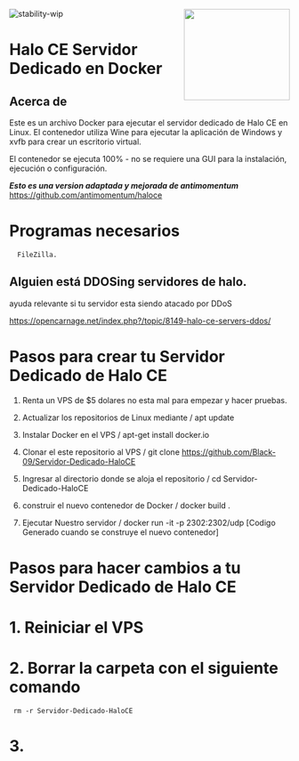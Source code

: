 ![stability-wip](https://img.shields.io/badge/stability-unstable-lightgrey.svg)
<img src="https://i.imgur.com/zRXWDEK.png" width="190" height="164" align="right"/>

# Halo CE Servidor Dedicado en Docker

## Acerca de

Este es un archivo Docker para ejecutar el servidor dedicado de Halo CE en Linux. El contenedor utiliza Wine para ejecutar la aplicación de Windows y xvfb para crear un escritorio virtual.

El contenedor se ejecuta 100% - no se requiere una GUI para la instalación, ejecución o configuración.

***Esto es una version adaptada y mejorada de antimomentum*** https://github.com/antimomentum/haloce
##
# Programas necesarios
      FileZilla.
##
## Alguien está DDOSing servidores de halo. 
ayuda relevante si tu servidor esta siendo atacado por DDoS

https://opencarnage.net/index.php?/topic/8149-halo-ce-servers-ddos/
##
# Pasos para crear tu Servidor Dedicado de Halo CE

 1. Renta un VPS de $5 dolares no esta mal para empezar y hacer pruebas.

 2. Actualizar los repositorios de Linux mediante / apt update
     
     
 3. Instalar Docker en  el VPS / apt-get install docker.io     
      
 4. Clonar el este repositorio al VPS /  git clone https://github.com/Black-09/Servidor-Dedicado-HaloCE
     
 5. Ingresar al directorio donde se aloja el repositorio / cd Servidor-Dedicado-HaloCE
        
 6. construir el nuevo contenedor de Docker / docker build .
      
 7. Ejecutar Nuestro servidor / docker run -it -p 2302:2302/udp [Codigo Generado cuando se construye el nuevo contenedor]
      

# Pasos para hacer cambios a tu Servidor Dedicado de Halo CE
##
# 1. Reiniciar el VPS
##
# 2. Borrar la carpeta con el siguiente comando 
     rm -r Servidor-Dedicado-HaloCE
     
# 3. 
    

